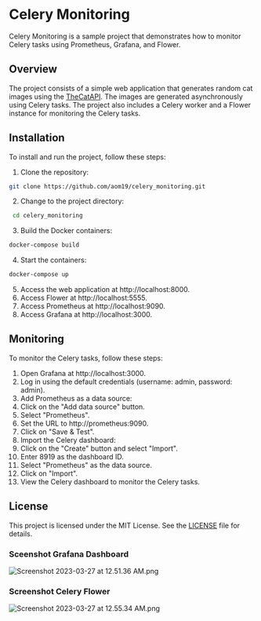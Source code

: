 # Celery Monitoring

Celery Monitoring is a sample project that demonstrates how to monitor Celery tasks using Prometheus, Grafana, and Flower.

## Overview

The project consists of a simple web application that generates random cat images using the [TheCatAPI](https://thecatapi.com/). The images are generated asynchronously using Celery tasks. The project also includes a Celery worker and a Flower instance for monitoring the Celery tasks.

## Installation

To install and run the project, follow these steps:

1. Clone the repository:
```bash
git clone https://github.com/aom19/celery_monitoring.git
 ```
2. Change to the project directory:
```bash
 cd celery_monitoring
```
3. Build the Docker containers:
```bash
docker-compose build
```
4. Start the containers:
```bash
docker-compose up
```

5. Access the web application at http://localhost:8000.
6. Access Flower at http://localhost:5555.
7. Access Prometheus at http://localhost:9090.
8. Access Grafana at http://localhost:3000.

## Monitoring

To monitor the Celery tasks, follow these steps:

1. Open Grafana at http://localhost:3000.
2. Log in using the default credentials (username: admin, password: admin).
3. Add Prometheus as a data source:
1. Click on the "Add data source" button.
2. Select "Prometheus".
3. Set the URL to http://prometheus:9090.
4. Click on "Save & Test".
4. Import the Celery dashboard:
1. Click on the "Create" button and select "Import".
2. Enter 8919 as the dashboard ID.
3. Select "Prometheus" as the data source.
4. Click on "Import".
5. View the Celery dashboard to monitor the Celery tasks.

## License

This project is licensed under the MIT License. See the [LICENSE](LICENSE) file for details.



### Sceenshot Grafana Dashboard 
![Screenshot 2023-03-27 at 12.51.36 AM.png](..%2F..%2F..%2F..%2F..%2F..%2Fvar%2Ffolders%2Fpg%2Fwlshlqj96dz82_v0k9pvr3b40000gn%2FT%2FTemporaryItems%2FNSIRD_screencaptureui_WdvXiA%2FScreenshot%202023-03-27%20at%2012.51.36%20AM.png)

### Screenshot Celery Flower
![Screenshot 2023-03-27 at 12.55.34 AM.png](..%2F..%2F..%2F..%2F..%2F..%2Fvar%2Ffolders%2Fpg%2Fwlshlqj96dz82_v0k9pvr3b40000gn%2FT%2FTemporaryItems%2FNSIRD_screencaptureui_Rqflmg%2FScreenshot%202023-03-27%20at%2012.55.34%20AM.png)